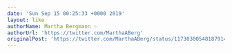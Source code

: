 ```yaml
---
date: 'Sun Sep 15 00:25:33 +0000 2019'
layout: like
authorName: Martha Bergmann ✨
authorUrl: 'https://twitter.com/MarthaABerg'
originalPost: 'https://twitter.com/MarthaABerg/status/1173030054818791424'
---
```

